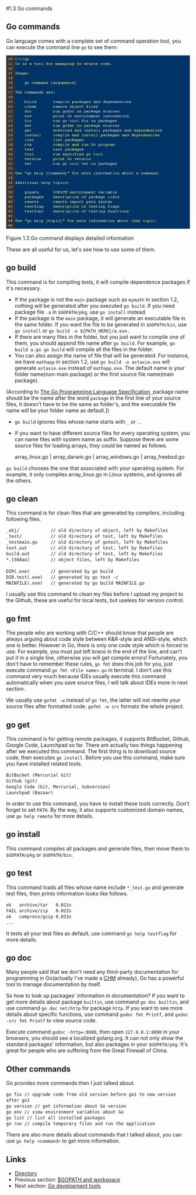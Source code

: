 #1.3 Go commands

## Go commands

Go language comes with a complete set of command operation tool, you can execute the command line `go` to see them:

![](images/1.3.go.png?raw=true)

Figure 1.3 Go command displays detailed information

These are all useful for us, let's see how to use some of them.

## go build

This command is for compiling tests, it will compile dependence packages if it's necessary.

- If the package is not the `main` package such as `mymath` in section 1.2, nothing will be generated after you executed `go build`. If you need package file `.a` in `$GOPATH/pkg`, use `go install` instead.
- If the package is the `main` package, it will generate an executable file in the same folder. If you want the file to be generated in `$GOPATH/bin`, use `go install` or `go build -o ${PATH_HERE}/a.exe.`
- If there are many files in the folder, but you just want to compile one of them, you should append file name after `go build`. For example, `go build a.go`. `go build` will compile all the files in the folder.
- You can also assign the name of file that will be generated. For instance, we have `mathapp` in section 1.2, use `go build -o astaxie.exe` will generate `astaxie.exe` instead of `mathapp.exe`. The default name is your folder name(non-main package) or the first source file name(main package).

(According to [The Go Programming Language Specification](https://golang.org/ref/spec), package name should be the name after the word `package` in the first line of your source files, it doesn't have to be the same as folder's, and the executable file name will be your folder name as default.]) 

- `go build` ignores files whose name starts with `_` or `.`.
- If you want to have different source files for every operating system, you can name files with system name as suffix. Suppose there are some source files for loading arrays, they could be named as follows.
	
	array_linux.go | array_darwin.go | array_windows.go | array_freebsd.go
	
`go build` chooses the one that associated with your operating system. For example, it only compiles array_linux.go in Linux systems, and ignores all the others.

## go clean

This command is for clean files that are generated by compilers, including following files. 
	
	_obj/            // old directory of object, left by Makefiles
	_test/           // old directory of test, left by Makefiles
	_testmain.go     // old directory of gotest, left by Makefiles
	test.out         // old directory of test, left by Makefiles
	build.out        // old directory of test, left by Makefiles
	*.[568ao]        // object files, left by Makefiles

	DIR(.exe)        // generated by go build
	DIR.test(.exe)   // generated by go test -c
	MAINFILE(.exe)   // generated by go build MAINFILE.go
	
I usually use this command to clean my files before I upload my project to the Github, these are useful for local tests, but useless for version control.

## go fmt

The people who are working with C/C++ should know that people are always arguing about code style between K&R-style and ANSI-style, which one is better. However in Go, there is only one code style which is forced to use. For example, you must put left brace in the end of the line, and can't put it in a single line, otherwise you will get compile errors! Fortunately, you don't have to remember these rules, `go fmt` does this job for you, just execute command `go fmt <File name>.go` in terminal. I don't use this command very much because IDEs usually execute this command automatically when you save source files, I will talk about IDEs more in next section.

We usually use `gofmt -w` instead of `go fmt`, the latter will not rewrite your source files after formatted code. `gofmt -w src` formats the whole project.

## go get

This command is for getting remote packages, it supports BitBucket, Github, Google Code, Launchpad so far. There are actually two things happening after we executed this command. The first thing is to download source code, then executes `go install`. Before you use this command, make sure you have installed related tools.

	BitBucket (Mercurial Git)
	Github (git)
	Google Code (Git, Mercurial, Subversion)
	Launchpad (Bazaar)
	
In order to use this command, you have to install these tools correctly. Don't forget to set `PATH`. By the way, it also supports customized domain names, use `go help remote` for more details.

## go install

This command compiles all packages and generate files, then move them to `$GOPATH/pkg` or `$GOPATH/bin`.

## go test

This command loads all files whose name include `*_test.go` and generate test files, then prints information looks like follows.

	ok   archive/tar   0.011s
	FAIL archive/zip   0.022s
	ok   compress/gzip 0.033s
	...
	
It tests all your test files as default, use command `go help testflag` for more details.

## go doc

Many people said that we don't need any third-party documentation for programming in Go(actually I've made a [CHM](https://github.com/astaxie/godoc) already), Go has a powerful tool to manage documentation by itself.

So how to look up packages' information in documentation? If you want to get more details about package `builtin`, use command `go doc builtin`, and use command `go doc net/http` for package `http`. If you want to see more details about specific functions, use command `godoc fmt Printf`, and `godoc -src fmt Printf` to view source code.

Execute command `godoc -http=:8080`, then open `127.0.0.1:8080` in your browsers, you should see a localized golang.org. It can not only show the standard packages' information, but also packages in your `$GOPATH/pkg`. It's great for people who are suffering from the Great Firewall of China.

## Other commands

Go provides more commands then I just talked about.

	go fix // upgrade code from old version before go1 to new version after go1
	go version // get information about Go version
	go env // view environment variables about Go
	go list // list all installed packages
	go run // compile temporary files and run the application
	
There are also more details about commands that I talked about, you can use `go help <command>` to get more information.

## Links

- [Directory](preface.md)
- Previous section: [$GOPATH and workspace](01.2.md)
- Next section: [Go development tools](01.4.md)

